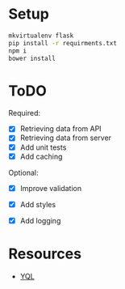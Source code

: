# Setup

```bash
mkvirtualenv flask
pip install -r requirments.txt
npm i
bower install
```


# ToDO

Required:

* [x] Retrieving data from API
* [x] Retrieving data from server
* [x] Add unit tests
* [x] Add caching

Optional:

* [x] Improve validation
* [x] Add styles
* [x] Add logging


# Resources

* [YQL](https://developer.yahoo.com/yql/console/?q=show%20tables&env=store://datatables.org/alltableswithkeys#h=select+*+from+yahoo.finance.xchange+where+pair+in+(%22USDEUR%22))
